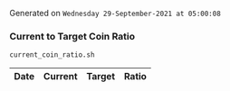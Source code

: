 Generated on `Wednesday 29-September-2021 at 05:00:08`

### Current to Target Coin Ratio
`current_coin_ratio.sh`

Date|Current|Target|Ratio
---|---|---|---
